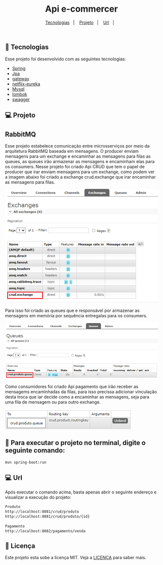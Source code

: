<h1 align="center">
  Api e-commercer
</h1>


<p align="center">
  <a href="#-tecnologias">Tecnologias</a>&nbsp;&nbsp;&nbsp;|&nbsp;&nbsp;&nbsp;
  <a href="#-projeto">Projeto</a>&nbsp;&nbsp;&nbsp;|&nbsp;&nbsp;&nbsp;
  <a href="#-url">Url</a>&nbsp;&nbsp;&nbsp;|&nbsp;&nbsp;&nbsp;
</p>


<br>


## 🚀 Tecnologias

Esse projeto foi desenvolvido com as seguintes tecnologias:

- [Spring](https://spring.io/)
- [Jpa](https://spring.io/projects/spring-data-redis)
- [gateway](https://spring.io/projects/spring-cloud-gateway)
- [netflix-eureka](https://spring.io/projects/spring-cloud-sleuth)
- [Mysql](https://www.mysql.com/)
- [lombok](https://projectlombok.org/)
- [swagger](https://swagger.io/)


## 💻 Projeto

## RabbitMQ 

Esse projeto estabelece comunicação entre microsserviços por meio da arquitetura RabbitMQ baseada em mensagens. 
O producer enviam mensagens para um exchange e encaminhar as mensagens para filas as queues,
as queues irão armazenar as mensagens e encaminham elas para os consumers.
Nesse projeto foi criado Api CRUD que tem o papel de producer que irar enviam mensagens para um exchange,
como podem ver a imagem abaixo foi criado a exchange crud.exchange que irar encaminhar as mensagens para filas.

<img alt="Logo do projeto" src="/img/crud_exchange.png" />

Para isso foi criado as queues que e responsável por armazenar as mensagens em memória 
por sequência entregalas para os consumers.

<img alt="Logo do projeto" src="/img/queue.png" />

Como consumidores foi criado Api pagamento que irão receber as mensagems encaminhadas da filas, 
para isso precissa adicionar vinculação desta troca que iar decide como a encaminhar as mensagens, 
seja para uma fila de mensagem ou para outro exchange.

<img alt="Logo do projeto" src="/img/crud_produto_queue.png" />

## :hammer: Para executar o projeto no terminal, digite o seguinte comando:

```shell script
mvn spring-boot:run 
```

## 💻 Url
Após executar o comando acima, basta apenas abrir o seguinte endereço e visualizar a execução do projeto:

```
Produto
http://localhost:8081/crud/produto
http://localhost:8081/crud/produto/{id}

Pagamento
http://localhost:8082/pagamento/venda
```



## 📝 Licença

Este projeto esta sobe a licença MIT. Veja a [LICENÇA](https://opensource.org/licenses/MIT) para saber mais.


